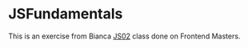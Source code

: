 # JSFundamentals

This is an exercise from Bianca [JS02](https://github.com/bgando/JS102) class done on Frontend Masters.
